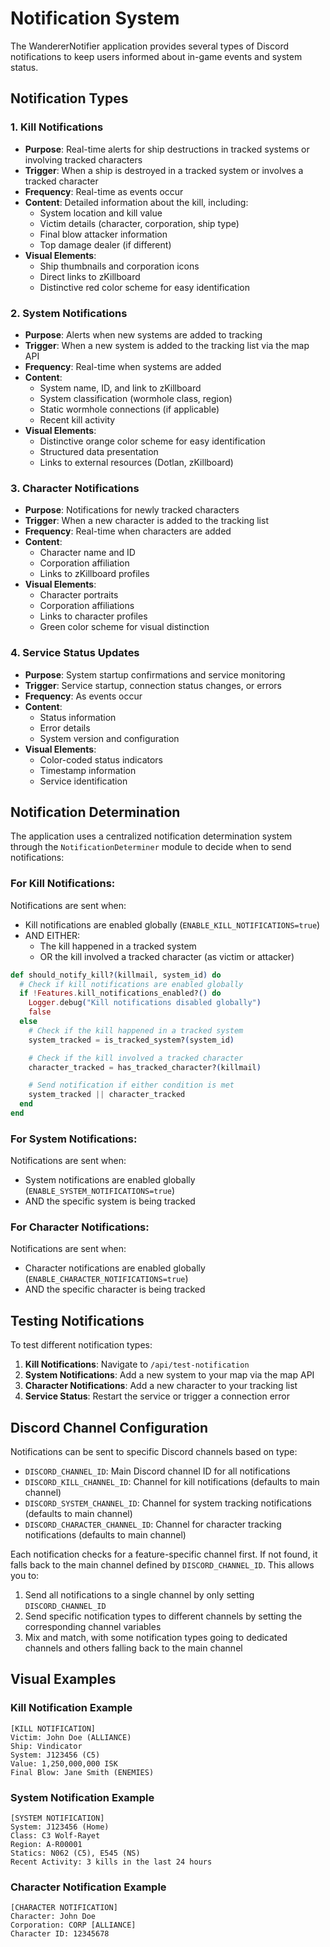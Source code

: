 # Notification System

The WandererNotifier application provides several types of Discord notifications to keep users informed about in-game events and system status.

## Notification Types

### 1. Kill Notifications

- **Purpose**: Real-time alerts for ship destructions in tracked systems or involving tracked characters
- **Trigger**: When a ship is destroyed in a tracked system or involves a tracked character
- **Frequency**: Real-time as events occur
- **Content**: Detailed information about the kill, including:
  - System location and kill value
  - Victim details (character, corporation, ship type)
  - Final blow attacker information
  - Top damage dealer (if different)
- **Visual Elements**:
  - Ship thumbnails and corporation icons
  - Direct links to zKillboard
  - Distinctive red color scheme for easy identification

### 2. System Notifications

- **Purpose**: Alerts when new systems are added to tracking
- **Trigger**: When a new system is added to the tracking list via the map API
- **Frequency**: Real-time when systems are added
- **Content**:
  - System name, ID, and link to zKillboard
  - System classification (wormhole class, region)
  - Static wormhole connections (if applicable)
  - Recent kill activity
- **Visual Elements**:
  - Distinctive orange color scheme for easy identification
  - Structured data presentation
  - Links to external resources (Dotlan, zKillboard)

### 3. Character Notifications

- **Purpose**: Notifications for newly tracked characters
- **Trigger**: When a new character is added to the tracking list
- **Frequency**: Real-time when characters are added
- **Content**:
  - Character name and ID
  - Corporation affiliation
  - Links to zKillboard profiles
- **Visual Elements**:
  - Character portraits
  - Corporation affiliations
  - Links to character profiles
  - Green color scheme for visual distinction

### 4. Service Status Updates

- **Purpose**: System startup confirmations and service monitoring
- **Trigger**: Service startup, connection status changes, or errors
- **Frequency**: As events occur
- **Content**:
  - Status information
  - Error details
  - System version and configuration
- **Visual Elements**:
  - Color-coded status indicators
  - Timestamp information
  - Service identification

## Notification Determination

The application uses a centralized notification determination system through the `NotificationDeterminer` module to decide when to send notifications:

### For Kill Notifications:

Notifications are sent when:

- Kill notifications are enabled globally (`ENABLE_KILL_NOTIFICATIONS=true`)
- AND EITHER:
  - The kill happened in a tracked system
  - OR the kill involved a tracked character (as victim or attacker)

```elixir
def should_notify_kill?(killmail, system_id) do
  # Check if kill notifications are enabled globally
  if !Features.kill_notifications_enabled?() do
    Logger.debug("Kill notifications disabled globally")
    false
  else
    # Check if the kill happened in a tracked system
    system_tracked = is_tracked_system?(system_id)

    # Check if the kill involved a tracked character
    character_tracked = has_tracked_character?(killmail)

    # Send notification if either condition is met
    system_tracked || character_tracked
  end
end
```

### For System Notifications:

Notifications are sent when:

- System notifications are enabled globally (`ENABLE_SYSTEM_NOTIFICATIONS=true`)
- AND the specific system is being tracked

### For Character Notifications:

Notifications are sent when:

- Character notifications are enabled globally (`ENABLE_CHARACTER_NOTIFICATIONS=true`)
- AND the specific character is being tracked

## Testing Notifications

To test different notification types:

1. **Kill Notifications**: Navigate to `/api/test-notification`
2. **System Notifications**: Add a new system to your map via the map API
3. **Character Notifications**: Add a new character to your tracking list
4. **Service Status**: Restart the service or trigger a connection error

## Discord Channel Configuration

Notifications can be sent to specific Discord channels based on type:

- `DISCORD_CHANNEL_ID`: Main Discord channel ID for all notifications
- `DISCORD_KILL_CHANNEL_ID`: Channel for kill notifications (defaults to main channel)
- `DISCORD_SYSTEM_CHANNEL_ID`: Channel for system tracking notifications (defaults to main channel)
- `DISCORD_CHARACTER_CHANNEL_ID`: Channel for character tracking notifications (defaults to main channel)

Each notification checks for a feature-specific channel first. If not found, it falls back to the main channel defined by `DISCORD_CHANNEL_ID`. This allows you to:

1. Send all notifications to a single channel by only setting `DISCORD_CHANNEL_ID`
2. Send specific notification types to different channels by setting the corresponding channel variables
3. Mix and match, with some notification types going to dedicated channels and others falling back to the main channel

## Visual Examples

### Kill Notification Example

```
[KILL NOTIFICATION]
Victim: John Doe (ALLIANCE)
Ship: Vindicator
System: J123456 (C5)
Value: 1,250,000,000 ISK
Final Blow: Jane Smith (ENEMIES)
```

### System Notification Example

```
[SYSTEM NOTIFICATION]
System: J123456 (Home)
Class: C3 Wolf-Rayet
Region: A-R00001
Statics: N062 (C5), E545 (NS)
Recent Activity: 3 kills in the last 24 hours
```

### Character Notification Example

```
[CHARACTER NOTIFICATION]
Character: John Doe
Corporation: CORP [ALLIANCE]
Character ID: 12345678
```
